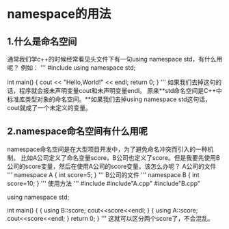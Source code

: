 # namespace的用法

## 1.什么是命名空间
通常我们学c++的时候经常看见头文件下有一句using namespace std，有什么用呢？
例如：
'''
#include<iostream>
using namespace std;

int main()
{
	cout << "Hello,World!" << endl;
	return 0;
}
'''
如果我们去掉这句的话，程序就会报未声明变量cout和未声明变量endl。
原来**std命名空间是C++中标准库类型对象的命名空间。**如果我们去掉using namespace std这句话，cout就成了一个未定义的变量。

## 2.namespace命名空间有什么用呢
namespace命名空间是在大型项目开发中，为了避免命名冲突而引入的一种机制。
比如A公司定义了命名变量score，B公司也定义了score。但是我要先使用B公司的score变量，然后在使用A公司的score变量。该怎么办呢？
A公司的文件
'''
namespace A
{
	int score=5;
}
'''
B公司的文件
'''
namespace B
{
	int score=10;
}
'''
使用方法
'''
#include<iostream>
#include"A.cpp"
#include"B.cpp"

using namespace std;

int main()
{
	{
		using B::score;
		cout<<score<<endl;
	}
	{
		using A::score;
		cout<<score<<endl;
	}
	return 0;
}
'''
这就可以区分两个score了，不会混乱。




